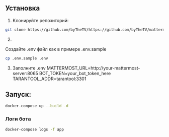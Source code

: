 ## Установка

1. Клонируйте репозиторий:
```bash
git clone https://github.com/byTheTV/https://github.com/byTheTV/mattermost-votingbot-vktask.git
```
2. 
Создайте .env файл как в примере .env.sample
```bash
cp .env.sample .env
```

3. Заполните .env
MATTERMOST_URL=http://your-mattermost-server:8065
BOT_TOKEN=your_bot_token_here
TARANTOOL_ADDR=tarantool:3301


## Запуск: 
```bash
docker-compose up --build -d
```

### Логи бота
```bash
docker-compose logs -f app
```
